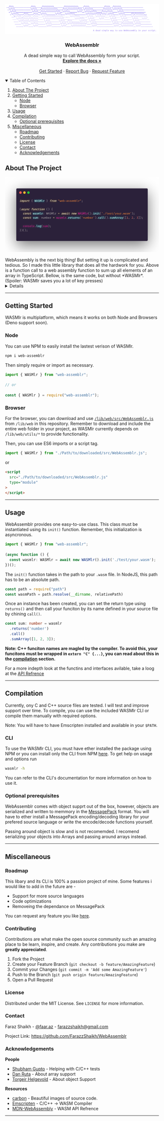 <!-- PROJECT LOGO -->
<br />
<p align="center">
  <a href="https://github.com/FarazzShaikh/WebAssemblr">
    <img src="./assets/Banner.png" alt="Logo">
  </a>

  <h3 align="center">WebAssemblr</h3>

  <p align="center">
    A dead simple way to call WebAssembly form your script.
    <br />
    <a href="TODO"><strong>Explore the docs »</strong></a>
    <br />
    <br />
    <a href="#getting-started">Get Started</a>
    ·
    <a href="TODO">Report Bug</a>
    ·
    <a href="TODO">Request Feature</a>
  </p>
</p>

<!-- TABLE OF CONTENTS -->
<details open="open">
  <summary>Table of Contents</summary>
  <ol>
    <li>
      <a href="#about-the-project">About The Project</a>
    </li>
    <li>
      <a href="#getting-started">Getting Started</a>
      <ul>
        <li><a href="#node">Node</a></li>
        <li><a href="#browser">Browser</a></li>
      </ul>
    </li>
    <li><a href="#usage">Usage</a></li>
    <li>
      <a href="#compilation">Compilation</a>
      <ul>
        <li><a href="#optional-prerequisites">Optional prerequisites</a></li>
      </ul>
    </li>
    <li>
      <a href="#miscellaneous">Miscellaneous</a>
       <ul>
        <li><a href="#roadmap">Roadmap</a></li>
        <li><a href="#contributing">Contributing</a></li>
        <li><a href="#license">License</a></li>
        <li><a href="#contact">Contact</a></li>
        <li><a href="#acknowledgements">Acknowledgements</a></li>
      </ul>
    </li>
  
  </ol>
</details>



<!-- ABOUT THE PROJECT -->
## About The Project

<p align="center">
  <img src="./assets/Sample1.png" alt="Logo">
</p>
WebAssembly is the next big thing! But setting it up is complicated and tedious. So I made this little library that does all the hardwork for you. Above is a function call to a web assembly function to sum up all elements of an array in TypeScript. Bellow, is the same code, but without *WASMlr*. (Spoiler: WASMlr saves you a lot of key presses)

<details>
  <p align="center">
    <img src="./assets/Sample2.png" alt="Logo">
  </p>
</details>

---

## Getting Started
WASMlr is multiplatform, which means it works on both Node and Browsers (Deno support soon).

### Node
You can use NPM to easily install the lastest verison of WASMlr.
``` sh
npm i web-assemblr
```
Then simply require or import as necessary.
```js
import { WASMlr } from "web-assemblr";

// or

const { WASMlr } = require("web-assemblr");
```

### Browser
For the browser, you can download and use [`/lib/web/src/WebAssemblr.js`](https://github.com/FarazzShaikh/WebAssemblr/tree/master/lib/web/) from `/lib/web` in this repository. Remember to download and include the entire web folder in your project, as WASMlr currently depends on `/lib/web/utils/*` to provide functionality.

Then, you can use ES6 imports or a script tag.
```js
import { WASMlr } from "./Path/to/downloaded/src/WebAssemblr.js";
```
or
```html
<script 
  src="./Path/to/downloaded/src/WebAssemblr.js"
  type="module"
>
</script>
```
---

## Usage
WebAssemblr provides one easy-to-use class. This class must be instantiated using its `init()` function. Remember, this initialization is asyncronous.
```ts
import { WASMlr } from "web-assemblr";

(async function () {
  const wasmlr: WASMlr = await new WASMlr().init('./test/your.wasm');
})();
```
The `init()` function takes in the path to your `.wasm` file. In NodeJS, this path has to be an absolute path.
```ts
const path = require("path")
const wasmPath = path.resolve(__dirname, relativePath)
```

Once an instance has been created, you can set the return type using `returns()` and then call your funciton by its name defined in your source file by chining `call()`.
```ts
const sum: number = wasmlr
  .returns('number')
  .call()
  .sumArray([1, 2, 3]);
```
**Note: C++ funciton names are magled by the compiler. To avoid this, your funcitons must be wrapped in `extern "C" {...}`, you can read about this in the [compilation](#compilation) section.**

For a more indepth look at the functins and interfaces avilable, take a loog at the [API Refrence](TODO)

---

## Compilation
Currently, ony C and C++ source files are tested. I will test and improve support over time. To compile, you can use the included WASMlr CLI or compile them manually with required options.

Note: You will have to have Emscripten installed and available in your `$PATH`.

### CLI
To use the WASMlr CLI, you must have ether installed the package using NPM or you can install only the CLI from NPM [here](TODO). To get help on usage and options run
```sh
wasmlr -h
```
You can refer to the CLI's documentation for more information on how to use it.

### Optional prerequisites
WebAssemblr comes with object supprt out of the box, however, objects are serialized and written to memmory in the [MessagePack](https://msgpack.org/index.html) format. You will have to ether install a MessagePack encoding/decoding library for your prefered source language or write the encode/decode functions yourself.

Passing around object is slow and is not recomemded. I recomend serializing your objects into Arrays and passing around arrays instead.

---

## Miscellaneous
### Roadmap
This libary and its CLI is 100% a passion project of mine. Some features i would like to add in the future are -

- Support for more source languages
- Code optimizations
- Removeing the dependance on MessagePack

You can request any feature you like [here](TODO).

### Contributing
Contributions are what make the open source community such an amazing place to be learn, inspire, and create. Any contributions you make are **greatly appreciated**.

1. Fork the Project
2. Create your Feature Branch (`git checkout -b feature/AmazingFeature`)
3. Commit your Changes (`git commit -m 'Add some AmazingFeature'`)
4. Push to the Branch (`git push origin feature/AmazingFeature`)
5. Open a Pull Request

### License
Distributed under the MIT License. See `LICENSE` for more information.

### Contact
Faraz Shaikh - [@faar.az](https://www.instagram.com/faar.az/) - farazzshaikh@gmail.com

Project Link: https://github.com/FarazzShaikh/WebAssemblr


### Acknowledgements
**People**
* [Shubham Gupto](https://github.com/IamShubhamGupto) - Helping with C/C++ tests 
* [Dan Ruta](https://becominghuman.ai/passing-and-returning-webassembly-array-parameters-a0f572c65d97) - About array support
* [Torgeir Helgevold](https://www.syntaxsuccess.com/viewarticle/sharing-complex-types-between-c++-webassembly-and-javascript) - About object Support

**Resources**
* [carbon](https://carbon.now.sh/) - Beautiful images of source code.
* [Emscripten](https://emscripten.org/) - C/C++ -> WASM Compiler
* [MDN-WebAssembly](https://developer.mozilla.org/en-US/docs/WebAssembly) - WASM API Refrence

---